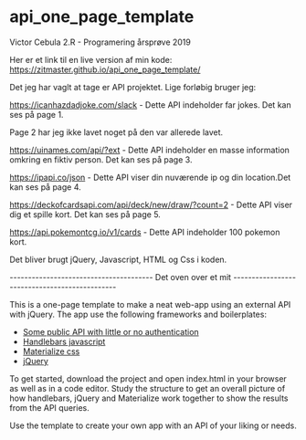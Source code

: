 # api_one_page_template
Victor Cebula 2.R - Programering årsprøve 2019

Her er et link til en live version af min kode: https://zitmaster.github.io/api_one_page_template/

Det jeg har vaglt at tage er API projektet.
Lige forløbig bruger jeg:

https://icanhazdadjoke.com/slack - Dette API indeholder far jokes. Det kan ses på page 1.

Page 2 har jeg ikke lavet noget på den var allerede lavet.

https://uinames.com/api/?ext - Dette API indeholder en masse information omkring en fiktiv person. Det kan ses på page 3.

https://ipapi.co/json - Dette API viser din nuværende ip og din location.Det kan ses på page 4.

https://deckofcardsapi.com/api/deck/new/draw/?count=2 - Dette API viser dig et spille kort. Det kan ses på page 5.

https://api.pokemontcg.io/v1/cards - Dette API indeholder 100 pokemon kort.

Det bliver brugt jQuery, Javascript, HTML og Css i koden.

--------------------------------------- Det oven over et mit ----------------------------------------------

This is a one-page template to make a neat web-app using an external API with jQuery. The app use the following frameworks and boilerplates:

<ul>
<li><a href="https://github.com/toddmotto/public-apis">Some public API with little or no authentication</a></li>
<li><a href="https://handlebarsjs.com/">Handlebars javascript</a></li>
<li><a href="https://materializecss.com/">Materialize css</a></li>
<li><a href="https://jquery.com/">jQuery</a></li>
</ul>

To get started, download the project and open index.html in your browser as well as in a code editor. Study the structure to get an overall picture of how handlebars, jQuery and Materialize work together to show the results from the API queries. 

Use the template to create your own app with an API of your liking or needs. 
      
